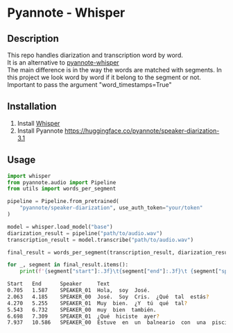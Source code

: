 # Pyannote - Whisper


## Description
This repo handles diarization and transcription word by word.  
It is an alternative to [pyannote-whisper](https://github.com/yinruiqing/pyannote-whisper)  
The main difference is in the way the words are matched with segments. In this project we look word by word if it belong to the segment or not.  
Important to pass the argument "word_timestamps=True"

## Installation
1. Install [Whisper](https://github.com/openai/whisper)
2. Install Pyannote https://huggingface.co/pyannote/speaker-diarization-3.1

## Usage 

```python
import whisper
from pyannote.audio import Pipeline
from utils import words_per_segment

pipeline = Pipeline.from_pretrained(
    "pyannote/speaker-diarization", use_auth_token="your/token"
)

model = whisper.load_model("base")
diarization_result = pipeline("path/to/audio.wav")
transcription_result = model.transcribe("path/to/audio.wav")

final_result = words_per_segment(transcription_result, diarization_result)

for _, segment in final_result.items():
    print(f'{segment["start"]:.3f}\t{segment["end"]:.3f}\t {segment["speaker"]}\t{segment["text"]}')

```

```bash
Start   End      Speaker     Text
0.705	1.587	 SPEAKER_01	 Hola,  soy  José.
2.063	4.185	 SPEAKER_00	 José.  Soy  Cris.  ¿Qué  tal  estás?
4.270	5.255	 SPEAKER_01	 Muy  bien.  ¿Y  tú  qué  tal?
5.543	6.732	 SPEAKER_00	 muy  bien  también.
6.698	7.309	 SPEAKER_01	 ¿Qué  hiciste  ayer?
7.937	10.586	 SPEAKER_00	 Estuve  en  un  balneario  con  una  piscina  y  tú.
```